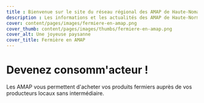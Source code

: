 ```yaml
---
title : Bienvenue sur le site du réseau régional des AMAP de Haute-Nomandie
description : Les informations et les actualités des AMAP de Haute-Normandie
cover: content/pages/images/fermiere-en-amap.png
cover_thumb: content/pages/images/thumbs/fermiere-en-amap.png
cover_alt: Une joyeuse paysanne
cover_title: Fermière en AMAP
---
```


# Devenez consomm'acteur !
Les <abbr>AMAP</abbr> vous permettent d'acheter vos produits fermiers auprès de vos producteurs locaux sans intermédiaire.